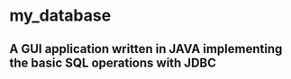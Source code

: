 # my_database

## A GUI application written in JAVA implementing the basic SQL operations with JDBC
